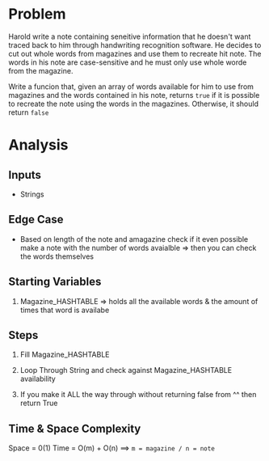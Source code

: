 # Problem
Harold write a note containing seneitive information that he doesn't want traced back to him through handwriting recognition software. He decides to cut out whole words from magazines and use them to recreate hit note. The words in his note are case-sensitive and he must only use whole worde from the magazine. 

Write a funcion that, given an array of words available for him to use from magazines and the words contained in his note, returns `true` if it is possible to recreate the note using the words in the magazines. Otherwise, it should return `false` 

# Analysis

## Inputs 
- Strings

## Edge Case
- Based on length of the note and amagazine check if it even possible make a note with the number of words avaialble => then you can check the words themselves

## Starting Variables
1. Magazine_HASHTABLE => holds all the available words & the amount of times that word is availabe

## Steps
1. Fill Magazine_HASHTABLE

2. Loop  Through String and check against Magazine_HASHTABLE availability 

3. If you make it ALL the way through without returning false from ^^ then return True

## Time & Space Complexity
Space = 0(1)
Time = O(m) + O(n) ==> `m = magazine / n = note`
